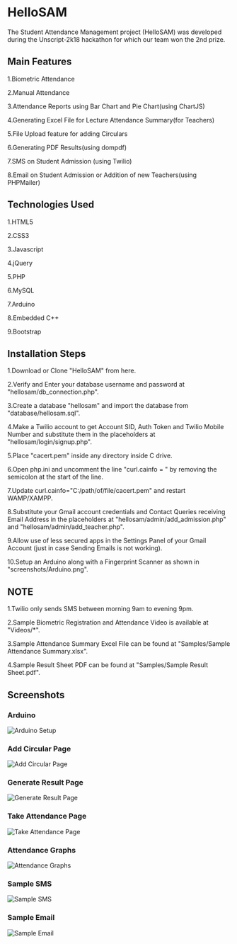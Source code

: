 # HelloSAM

The Student Attendance Management project (HelloSAM) was developed during the Unscript-2k18 hackathon for which our team won the 2nd prize.

## Main Features

1.Biometric Attendance

2.Manual Attendance

3.Attendance Reports using Bar Chart and Pie Chart(using ChartJS)

4.Generating Excel File for Lecture Attendance Summary(for Teachers)

5.File Upload feature for adding Circulars

6.Generating PDF Results(using dompdf)

7.SMS on Student Admission (using Twilio)

8.Email on Student Admission or Addition of new Teachers(using PHPMailer)


## Technologies Used

1.HTML5

2.CSS3

3.Javascript

4.jQuery

5.PHP

6.MySQL

7.Arduino

8.Embedded C++

9.Bootstrap


## Installation Steps

1.Download or Clone "HelloSAM" from here.

2.Verify and Enter your database username and password at "hellosam/db_connection.php".

3.Create a database "hellosam" and import the database from "database/hellosam.sql".

4.Make a Twilio account to get Account SID, Auth Token and Twilio Mobile Number and substitute them in the placeholders at "hellosam/login/signup.php".

5.Place "cacert.pem" inside any directory inside C drive.

6.Open php.ini and uncomment the line "curl.cainfo = " by removing the semicolon at the start of the line.

7.Update curl.cainfo="C:/path/of/file/cacert.pem" and restart WAMP/XAMPP.

8.Substitute your Gmail account credentials and Contact Queries receiving Email Address in the placeholders at "hellosam/admin/add_admission.php" and "hellosam/admin/add_teacher.php".

9.Allow use of less secured apps in the Settings Panel of your Gmail Account (just in case Sending Emails is not working).

10.Setup an Arduino along with a Fingerprint Scanner as shown in "screenshots/Arduino.png". 

## NOTE 

1.Twilio only sends SMS between morning 9am to evening 9pm.

2.Sample Biometric Registration and Attendance Video is available at "Videos/*".

3.Sample Attendance Summary Excel File can be found at "Samples/Sample Attendance Summary.xlsx".

4.Sample Result Sheet PDF can be found at "Samples/Sample Result Sheet.pdf".


## Screenshots

### Arduino

![Arduino Setup](/screenshots/Arduino.PNG)

### Add Circular Page

![Add Circular Page](/screenshots/Add%20Circular.PNG)

### Generate Result Page

![Generate Result Page](/screenshots/Generate%20Result.PNG)

### Take Attendance Page

![Take Attendance Page](/screenshots/Take%20Attendance.PNG)

### Attendance Graphs

![Attendance Graphs](/screenshots/Sample%20Graphs.PNG)

### Sample SMS

![Sample SMS](/screenshots/Sample%20SMS.PNG)

### Sample Email

![Sample Email](/screenshots/Sample%20Email.PNG)

